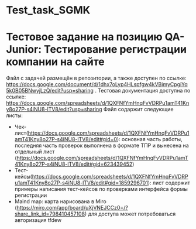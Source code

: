 # Test_task_SGMK
# Тестовое задание на позицию QA-Junior: Тестирование регистрации компании на сайте
Файл с задачей размещён в репозитории, а также доступен по ссылке: https://docs.google.com/document/d/1dhx7oLyp4HLspfgw4kVBimyCpgiYq5k0B05BNwyjLzQ/edit?usp=sharing .
Тестовая документация доступна по ссылке: https://docs.google.com/spreadsheets/d/1QXFNfYmHnqFvVDRPu1amT41Kny8o27P-s4iNU8-lTV8/edit?usp=sharing
Файл содаржит следующие листы:
- Чек-лист(https://docs.google.com/spreadsheets/d/1QXFNfYmHnqFvVDRPu1amT41Kny8o27P-s4iNU8-lTV8/edit#gid=0): основная часть работы, последняя часть проверок выполнена в формате ТПР и вынесена на отдельный лист (https://docs.google.com/spreadsheets/d/1QXFNfYmHnqFvVDRPu1amT41Kny8o27P-s4iNU8-lTV8/edit#gid=623439452)
- Тест-кейсы(https://docs.google.com/spreadsheets/d/1QXFNfYmHnqFvVDRPu1amT41Kny8o27P-s4iNU8-lTV8/edit#gid=1859296701): лист содержит примеры написания тест-кейсов по проверками интерфейса формы регистрации
- Maind map: карта нарисована в Miro (https://miro.com/app/board/uXjVNEJCCz0=/?share_link_id=798410457108) для доступа может потребоваться авторизация
tfdew